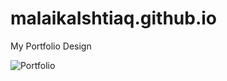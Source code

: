 # malaikaIshtiaq.github.io
My Portfolio Design

![Portfolio](https://res.cloudinary.com/malaika/image/upload/v1584008001/portfolio.png)
